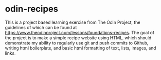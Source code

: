 # odin-recipes
This is a project based learning exercise from The Odin Project, the guidelines of which can be found at https://www.theodinproject.com/lessons/foundations-recipes. The goal of the project is to make a simple recipe website using HTML, which should demonstrate my ability to regularly use git and push commits to Github, writing html boilerplate, and basic html formatting of text, lists, images, and links.